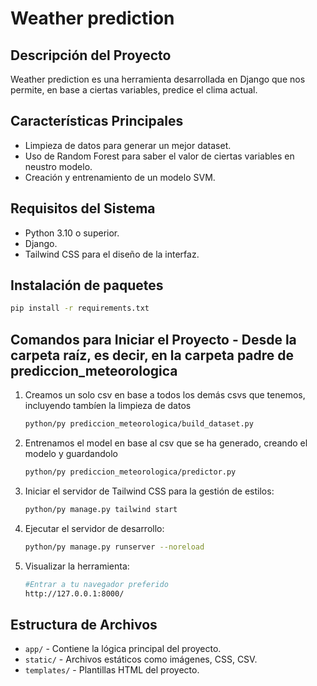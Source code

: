 # Weather prediction

## Descripción del Proyecto

Weather prediction es una herramienta desarrollada en Django que nos permite, en base a ciertas variables, predice el clima actual.

## Características Principales

- Limpieza de datos para generar un mejor dataset.
- Uso de Random Forest para saber el valor de ciertas variables en neustro modelo.
- Creación y entrenamiento de un modelo SVM. 

## Requisitos del Sistema

- Python 3.10 o superior.
- Django.
- Tailwind CSS para el diseño de la interfaz.

## Instalación de paquetes
```bash
pip install -r requirements.txt
```

## Comandos para Iniciar el Proyecto - Desde la carpeta raíz, es decir, en la carpeta padre de prediccion_meteorologica

1. Creamos un solo csv en base a todos los demás csvs que tenemos, incluyendo tambíen la limpieza de datos
   ```bash
   python/py prediccion_meteorologica/build_dataset.py
   ```
2. Entrenamos el model en base al csv que se ha generado, creando el modelo y guardandolo
   ```bash
   python/py prediccion_meteorologica/predictor.py
   ```
3. Iniciar el servidor de Tailwind CSS para la gestión de estilos:
   ```bash
   python/py manage.py tailwind start
   ```
4. Ejecutar el servidor de desarrollo:
   ```bash
   python/py manage.py runserver --noreload
   ```
5. Visualizar la herramienta:
   ```bash
   #Entrar a tu navegador preferido
   http://127.0.0.1:8000/
   ```

## Estructura de Archivos

- `app/` - Contiene la lógica principal del proyecto.
- `static/` - Archivos estáticos como imágenes, CSS, CSV.
- `templates/` - Plantillas HTML del proyecto.
